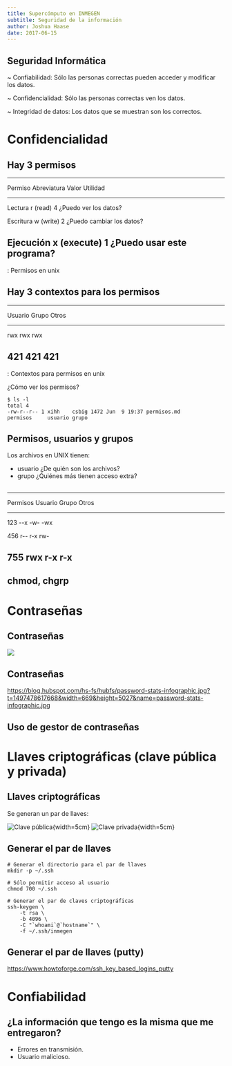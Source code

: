 ```yaml
---
title: Supercómputo en INMEGEN
subtitle: Seguridad de la información
author: Joshua Haase
date: 2017-06-15
---
```


## Seguridad Informática

~ Confiabilidad:
     Sólo las personas correctas pueden acceder y modificar los datos.

~ Confidencialidad:
     Sólo las personas correctas ven los datos.

~ Integridad de datos:
    Los datos que se muestran son los correctos.

# Confidencialidad

## Hay 3 permisos

-----------------------------------------------------------------
Permiso     Abreviatura   Valor  Utilidad
----------- ------------ ------- --------------------------------
 Lectura     r (read)       4    ¿Puedo ver los datos?

 Escritura   w (write)      2    ¿Puedo cambiar los datos?

 Ejecución   x (execute)    1    ¿Puedo usar este programa?
-----------------------------------------------------------------
: Permisos en unix

## Hay 3 contextos para los permisos

---------------------------------
 Usuario    Grupo      Otros
---------- ---------- -----------
   rwx        rwx        rwx

   421        421        421
---------------------------------
: Contextos para permisos en unix

¿Cómo ver los permisos?

```
$ ls -l
total 4
-rw-r--r-- 1 xihh    csbig 1472 Jun  9 19:37 permisos.md
permisos     usuario grupo
```

## Permisos, usuarios y grupos

Los archivos en UNIX tienen:

- usuario ¿De quién son los archivos?
- grupo ¿Quiénes más tienen acceso extra?

##

----------------------------------------
  Permisos    Usuario   Grupo     Otros
----------- ---------- --------- -------
 123           --x       -w-       -wx

 456           r--       r-x       rw-

 755           rwx       r-x       r-x
----------------------------------------

## chmod, chgrp



# Contraseñas

## Contraseñas

![](http://imgs.xkcd.com/comics/password_strength.png)

## Contraseñas


https://blog.hubspot.com/hs-fs/hubfs/password-stats-infographic.jpg?t=1497478617668&width=669&height=5027&name=password-stats-infographic.jpg

## Uso de gestor de contraseñas

# Llaves criptográficas (clave pública y privada)

## Llaves criptográficas

Se generan un par de llaves:

![Clave pública](https://image.flaticon.com/icons/svg/1/1213.svg){width=5cm}
![Clave privada](https://cdn3.iconfinder.com/data/icons/wpzoom-developer-icon-set/500/104-512.png){width=5cm}

## Generar el par de llaves

```
# Generar el directorio para el par de llaves
mkdir -p ~/.ssh

# Sólo permitir acceso al usuario
chmod 700 ~/.ssh

# Generar el par de claves criptográficas
ssh-keygen \
	-t rsa \
	-b 4096 \
	-C "`whoami`@`hostname`" \
	-f ~/.ssh/inmegen
```

## Generar el par de llaves (putty)

https://www.howtoforge.com/ssh_key_based_logins_putty

# Confiabilidad

## ¿La información que tengo es la misma que me entregaron?

- Errores en transmisión.
- Usuario malicioso.


